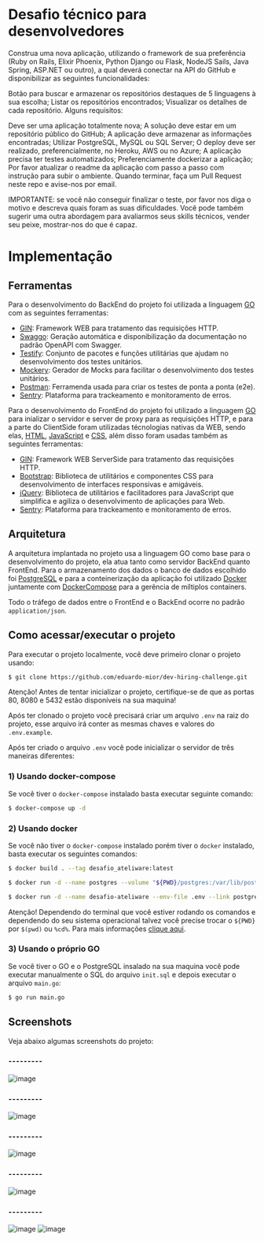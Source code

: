 # Desafio técnico para desenvolvedores
Construa uma nova aplicação, utilizando o framework de sua preferência (Ruby on Rails, Elixir Phoenix, Python Django ou Flask, NodeJS Sails, Java Spring, ASP.NET ou outro), a qual deverá conectar na API do GitHub e disponibilizar as seguintes funcionalidades:

Botão para buscar e armazenar os repositórios destaques de 5 linguagens à sua escolha;
Listar os repositórios encontrados;
Visualizar os detalhes de cada repositório.
Alguns requisitos:

Deve ser uma aplicação totalmente nova;
A solução deve estar em um repositório público do GitHub;
A aplicação deve armazenar as informações encontradas;
Utilizar PostgreSQL, MySQL ou SQL Server;
O deploy deve ser realizado, preferencialmente, no Heroku, AWS ou no Azure;
A aplicação precisa ter testes automatizados;
Preferenciamente dockerizar a aplicação;
Por favor atualizar o readme da aplicação com passo a passo com instrução para subir o ambiente.
Quando terminar, faça um Pull Request neste repo e avise-nos por email.

IMPORTANTE: se você não conseguir finalizar o teste, por favor nos diga o motivo e descreva quais foram as suas dificuldades. Você pode também sugerir uma outra abordagem para avaliarmos seus skills técnicos, vender seu peixe, mostrar-nos do que é capaz.

# Implementação

## Ferramentas


Para o desenvolvimento do BackEnd do projeto foi utilizada a linguagem [GO](https://go.dev/) com as seguintes ferramentas:
- [GIN](https://github.com/gin-gonic/gin): Framework WEB para tratamento das requisições HTTP.
- [Swaggo](github.com/swaggo/gin-swagger): Geração automática e disponibilização da documentação no padrão OpenAPI com Swagger.
- [Testify](https://github.com/stretchr/testify): Conjunto de pacotes e funções utilitárias que ajudam no desenvolvimento dos testes unitários.
- [Mockery](https://github.com/vektra/mockery): Gerador de Mocks para facilitar o desenvolvimento dos testes unitários.
- [Postman](https://www.postman.com/): Ferramenda usada para criar os testes de ponta a ponta (e2e).
- [Sentry](https://sentry.io/): Plataforma para trackeamento e monitoramento de erros.

Para o desenvolvimento do FrontEnd do projeto foi utilizado a linguagem [GO](https://go.dev/) para inializar o servidor e server de proxy para as requisições HTTP, e para a parte do ClientSide foram utilizadas técnologias nativas da WEB, sendo elas, [HTML](https://developer.mozilla.org/pt-BR/docs/Web/HTML), [JavaScript](https://developer.mozilla.org/pt-BR/docs/Web/JavaScript) e [CSS](https://developer.mozilla.org/pt-BR/docs/Web/CSS), além disso foram usadas também as seguintes ferramentas:
- [GIN](https://github.com/gin-gonic/gin): Framework WEB ServerSide para tratamento das requisições HTTP.
- [Bootstrap](https://getbootstrap.com/): Biblioteca de utilitários e componentes CSS para desenvolvimento de interfaces responsivas e amigáveis.
- [jQuery](https://jquery.com/): Biblioteca de utilitários e facilitadores para JavaScript que simplifica e agiliza o desenvolvimento de aplicações para Web.
- [Sentry](https://sentry.io/): Plataforma para trackeamento e monitoramento de erros.


## Arquitetura
A arquitetura implantada no projeto usa a linguagem GO como base para o desenvolvimento do projeto, ela atua tanto como servidor BackEnd quanto FrontEnd. Para o armazenamento dos dados o banco de dados escolhido foi [PostgreSQL](https://www.postgresql.org/) e para a conteinerização da aplicação foi utilizado [Docker](https://www.docker.com/) juntamente com [DockerCompose](https://docs.docker.com/compose/) para a gerência de míltiplos containers.
 
Todo o tráfego de dados entre o FrontEnd e o BackEnd ocorre no padrão `application/json`.
 
 
## Como acessar/executar o projeto
Para executar o projeto localmente, você deve primeiro clonar o projeto usando:
```bash
$ git clone https://github.com/eduardo-mior/dev-hiring-challenge.git
```
 
 
Atenção! Antes de tentar inicializar o projeto, certifique-se de que as portas 80, 8080 e 5432 estão disponíveis na sua maquina!
 

Após ter clonado o projeto você precisará criar um arquivo `.env` na raiz do projeto, esse arquivo irá conter as mesmas chaves e valores do `.env.example`.

Após ter criado o arquivo `.env` você pode inicializar o servidor de três maneiras diferentes:
  
  
### 1) Usando docker-compose
Se você tiver o `docker-compose` instalado basta executar seguinte comando:
```bash
$ docker-compose up -d
```
  
  
### 2) Usando docker
Se você não tiver o `docker-compose` instalado porém tiver o `docker` instalado, basta executar os seguintes comandos:
```bash
$ docker build . --tag desafio_ateliware:latest
```
```bash
$ docker run -d --name postgres --volume "${PWD}/postgres:/var/lib/postgresql/data/" --volume "${PWD}/backend/sql/init.sql:/docker-entrypoint-initdb.d/init.sql" -p 5432:5432 --env POSTGRES_USER=postgres --env POSTGRES_PASSWORD=masterkey postgres:9.6-alpine 
```
```bash
$ docker run -d --name desafio-ateliware --env-file .env --link postgres -p 80:80 -p 8080:8080 desafio_ateliware
```
Atenção! Dependendo do terminal que você estiver rodando os comandos e dependendo do seu sistema operacional talvez você precise trocar o `${PWD}` por `$(pwd)` ou `%cd%`. Para mais informações [clique aqui](https://stackoverflow.com/questions/41485217/mount-current-directory-as-a-volume-in-docker-on-windows-10).
  
   
### 3) Usando o próprio GO
Se você tiver o GO e o PostgreSQL insalado na sua maquina você pode executar manualmente o SQL do arquivo `init.sql` e depois executar o arquivo `main.go`:
```bash
$ go run main.go
```


## Screenshots
Veja abaixo algumas screenshots do projeto:
### ⁃⁃⁃⁃⁃⁃⁃⁃⁃
![image](https://user-images.githubusercontent.com/32434418/173470350-10621e49-1a93-476a-a674-646553a984ff.png)
### ⁃⁃⁃⁃⁃⁃⁃⁃⁃
![image](https://user-images.githubusercontent.com/32434418/173470366-0eecac31-b2ce-4e62-bffe-7b48f81e9b42.png)
### ⁃⁃⁃⁃⁃⁃⁃⁃⁃
![image](https://user-images.githubusercontent.com/32434418/173470396-8e4915a7-cdc3-40b2-b6d1-29d81e5c4396.png)
### ⁃⁃⁃⁃⁃⁃⁃⁃⁃
![image](https://user-images.githubusercontent.com/32434418/173470414-fa7e799c-6427-4afa-8eca-fb78bd3972e9.png)
### ⁃⁃⁃⁃⁃⁃⁃⁃⁃
![image](https://user-images.githubusercontent.com/32434418/173469985-ecb0f5c6-f652-422e-b0f2-7c61b3f4b56a.png)
![image](https://user-images.githubusercontent.com/32434418/173470045-95ed2d0f-6397-44bd-ae91-54d278cfac2b.png)

